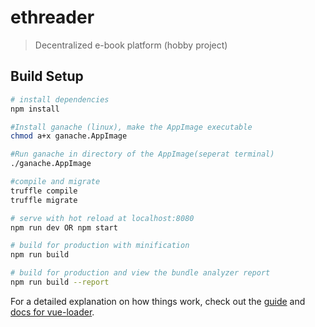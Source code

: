 # ethreader

> Decentralized e-book platform (hobby project)

## Build Setup

``` bash
# install dependencies
npm install

#Install ganache (linux), make the AppImage executable
chmod a+x ganache.AppImage

#Run ganache in directory of the AppImage(seperat terminal)
./ganache.AppImage

#compile and migrate
truffle compile
truffle migrate

# serve with hot reload at localhost:8080
npm run dev OR npm start

# build for production with minification
npm run build

# build for production and view the bundle analyzer report
npm run build --report
```

For a detailed explanation on how things work, check out the [guide](http://vuejs-templates.github.io/webpack/) and [docs for vue-loader](http://vuejs.github.io/vue-loader).
